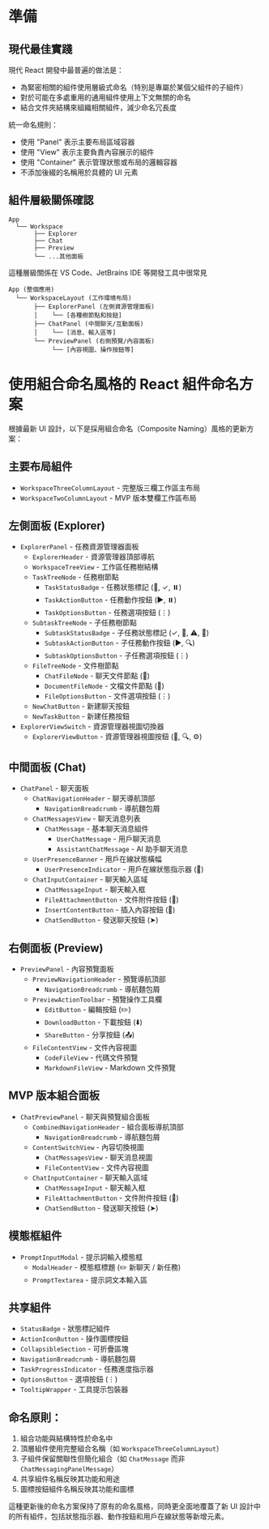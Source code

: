 # 準備

## 現代最佳實踐

現代 React 開發中最普遍的做法是：

- 為緊密相關的組件使用層級式命名（特別是專屬於某個父組件的子組件）
- 對於可能在多處重用的通用組件使用上下文無關的命名
- 結合文件夾結構來組織相關組件，減少命名冗長度

統一命名規則：

- 使用 "Panel" 表示主要布局區域容器
- 使用 "View" 表示主要負責內容展示的組件
- 使用 "Container" 表示管理狀態或布局的邏輯容器
- 不添加後綴的名稱用於具體的 UI 元素

## 組件層級關係確認

```
App
  └── Workspace
       ├── Explorer
       ├── Chat
       ├── Preview
       └── ...其他面板
```

這種層級關係在 VS Code、JetBrains IDE 等開發工具中很常見

```
App (整個應用)
  └── WorkspaceLayout (工作環境布局)
       ├── ExplorerPanel (左側資源管理面板)
       │    └── [各種樹節點和按鈕]
       ├── ChatPanel (中間聊天/互動面板)
       │    └── [消息、輸入區等]
       └── PreviewPanel (右側預覽/內容面板)
            └── [內容視圖、操作按鈕等]
```

# 使用組合命名風格的 React 組件命名方案

根據最新 UI 設計，以下是採用組合命名（Composite Naming）風格的更新方案：

## 主要布局組件

- `WorkspaceThreeColumnLayout` - 完整版三欄工作區主布局
- `WorkspaceTwoColumnLayout` - MVP 版本雙欄工作區布局

## 左側面板 (Explorer)

- `ExplorerPanel` - 任務資源管理器面板
  - `ExplorerHeader` - 資源管理器頂部導航
  - `WorkspaceTreeView` - 工作區任務樹結構
  - `TaskTreeNode` - 任務樹節點
    - `TaskStatusBadge` - 任務狀態標記 (🏃, ✓, ⏸️)
    - `TaskActionButton` - 任務動作按鈕 (▶️, ⏸️)
    - `TaskOptionsButton` - 任務選項按鈕 (⋮)
  - `SubtaskTreeNode` - 子任務樹節點
    - `SubtaskStatusBadge` - 子任務狀態標記 (✓, 🔴, ⚠️, 📝)
    - `SubtaskActionButton` - 子任務動作按鈕 (▶️, 🔍)
    - `SubtaskOptionsButton` - 子任務選項按鈕 (⋮)
  - `FileTreeNode` - 文件樹節點
    - `ChatFileNode` - 聊天文件節點 (💬)
    - `DocumentFileNode` - 文檔文件節點 (📄)
    - `FileOptionsButton` - 文件選項按鈕 (⋮)
  - `NewChatButton` - 新建聊天按鈕
  - `NewTaskButton` - 新建任務按鈕
- `ExplorerViewSwitch` - 資源管理器視圖切換器
  - `ExplorerViewButton` - 資源管理器視圖按鈕 (📁, 🔍, ⚙️)

## 中間面板 (Chat)

- `ChatPanel` - 聊天面板
  - `ChatNavigationHeader` - 聊天導航頂部
    - `NavigationBreadcrumb` - 導航麵包屑
  - `ChatMessagesView` - 聊天消息列表
    - `ChatMessage` - 基本聊天消息組件
      - `UserChatMessage` - 用戶聊天消息
      - `AssistantChatMessage` - AI 助手聊天消息
  - `UserPresenceBanner` - 用戶在線狀態橫幅
    - `UserPresenceIndicator` - 用戶在線狀態指示器 (👤)
  - `ChatInputContainer` - 聊天輸入區域
    - `ChatMessageInput` - 聊天輸入框
    - `FileAttachmentButton` - 文件附件按鈕 (📎)
    - `InsertContentButton` - 插入內容按鈕 (🎨)
    - `ChatSendButton` - 發送聊天按鈕 (➤)

## 右側面板 (Preview)

- `PreviewPanel` - 內容預覽面板
  - `PreviewNavigationHeader` - 預覽導航頂部
    - `NavigationBreadcrumb` - 導航麵包屑
  - `PreviewActionToolbar` - 預覽操作工具欄
    - `EditButton` - 編輯按鈕 (✏️)
    - `DownloadButton` - 下載按鈕 (⬇️)
    - `ShareButton` - 分享按鈕 (📤)
  - `FileContentView` - 文件內容視圖
    - `CodeFileView` - 代碼文件預覽
    - `MarkdownFileView` - Markdown 文件預覽

## MVP 版本組合面板

- `ChatPreviewPanel` - 聊天與預覽組合面板
  - `CombinedNavigationHeader` - 組合面板導航頂部
    - `NavigationBreadcrumb` - 導航麵包屑
  - `ContentSwitchView` - 內容切換視圖
    - `ChatMessagesView` - 聊天消息視圖
    - `FileContentView` - 文件內容視圖
  - `ChatInputContainer` - 聊天輸入區域
    - `ChatMessageInput` - 聊天輸入框
    - `FileAttachmentButton` - 文件附件按鈕 (📎)
    - `ChatSendButton` - 發送聊天按鈕 (➤)

## 模態框組件

- `PromptInputModal` - 提示詞輸入模態框
  - `ModalHeader` - 模態框標題 (✏️ 新聊天 / 新任務)
  - `PromptTextarea` - 提示詞文本輸入區

## 共享組件

- `StatusBadge` - 狀態標記組件
- `ActionIconButton` - 操作圖標按鈕
- `CollapsibleSection` - 可折疊區塊
- `NavigationBreadcrumb` - 導航麵包屑
- `TaskProgressIndicator` - 任務進度指示器
- `OptionsButton` - 選項按鈕 (⋮)
- `TooltipWrapper` - 工具提示包裝器

## 命名原則：

1. 組合功能與結構特性於命名中
2. 頂層組件使用完整組合名稱（如 `WorkspaceThreeColumnLayout`）
3. 子組件保留關聯性但簡化組合（如 `ChatMessage` 而非 `ChatMessagingPanelMessage`）
4. 共享組件名稱反映其功能和用途
5. 圖標按鈕組件名稱反映其功能和圖標

這種更新後的命名方案保持了原有的命名風格，同時更全面地覆蓋了新 UI 設計中的所有組件，包括狀態指示器、動作按鈕和用戶在線狀態等新增元素。
